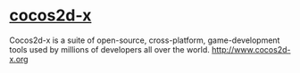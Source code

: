 # [cocos2d-x](https://github.com/cocos2d/cocos2d-x)

Cocos2d-x is a suite of open-source, cross-platform, game-development tools used by millions of developers all over the world. <http://www.cocos2d-x.org>
